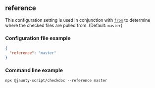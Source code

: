 ## reference

This configuration setting is used in conjunction with [`from`](./from.md) to determine where the checked files are pulled from. (Default: `master`)

### Configuration file example

```json
{
  "reference": "master"
}
```

### Command line example

```
npx @jaunty-script/checkdoc --reference master
```

